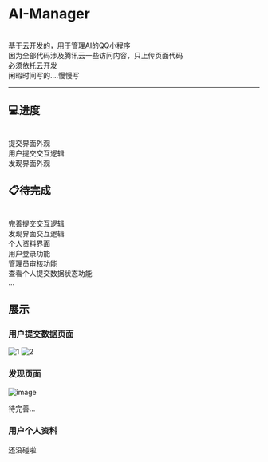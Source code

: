 # AI-Manager
<br>基于云开发的，用于管理AI的QQ小程序
<br>因为全部代码涉及腾讯云一些访问内容，只上传页面代码
<br>必须依托云开发
<br>闲暇时间写的....慢慢写

<hr>

## 💻进度

<br>提交界面外观
<br>用户提交交互逻辑
<br>发现界面外观

## 📋待完成

<br>完善提交交互逻辑
<br>发现界面交互逻辑
<br>个人资料界面
<br>用户登录功能
<br>管理员审核功能
<br>查看个人提交数据状态功能
<br>...

## 展示

### 用户提交数据页面

![1](https://user-images.githubusercontent.com/97434905/231431369-48285b72-6a20-4c7a-b266-67eac4ee3654.png)
![2](https://user-images.githubusercontent.com/97434905/231431375-c7a0ce56-5820-4934-9392-5052452131f6.png)

### 发现页面
![image](https://github.com/MueoMo/AI-Manager/assets/97434905/2e54ed31-3335-4743-9d03-ebd104b429e5)

待完善...

### 用户个人资料

还没碰啦
